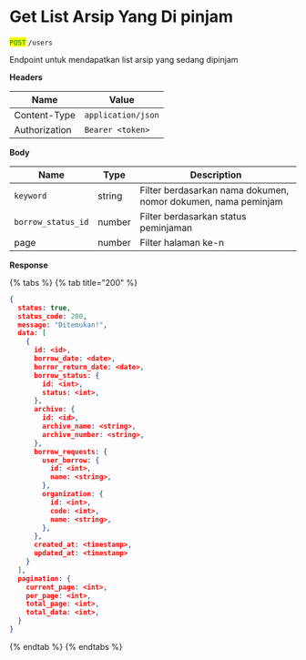 # Get List Arsip Yang Di pinjam

<mark style="color:green;">`POST`</mark> `/users`

Endpoint untuk mendapatkan list arsip yang sedang dipinjam

**Headers**

| Name          | Value              |
| ------------- | ------------------ |
| Content-Type  | `application/json` |
| Authorization | `Bearer <token>`   |

**Body**

| Name               | Type   | Description                                                   |
| ------------------ | ------ | ------------------------------------------------------------- |
| `keyword`          | string | Filter berdasarkan nama dokumen, nomor dokumen, nama peminjam |
| `borrow_status_id` | number | Filter berdasarkan status peminjaman                          |
| page               | number | Filter halaman ke-n                                           |

**Response**

{% tabs %}
{% tab title="200" %}
```json
{
  status: true,
  status_code: 200,
  message: "Ditemukan!",
  data: [
    {
      id: <id>,
      borrow_date: <date>,
      borror_return_date: <date>,
      borrow_status: {
        id: <int>,
        status: <int>,
      },
      archive: {
        id: <id>,
        archive_name: <string>,
        archive_number: <string>,
      },
      borrow_requests: {
        user_borrow: {
          id: <int>,
          name: <string>,
        },
        organization: {
          id: <int>,
          code: <int>,
          name: <string>,
        },
      },
      created_at: <timestamp>,
      updated_at: <timestamp>
    }
  ],
  pagination: {
    current_page: <int>,
    per_page: <int>,
    total_page: <int>,
    total_data: <int>,
  }
}
```
{% endtab %}
{% endtabs %}
